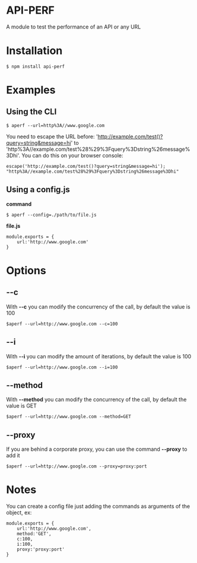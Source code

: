 # API-PERF

A module to test the performance of an API or any URL

Installation
=======

    $ npm install api-perf

Examples
=======

Using the CLI
-------
    $ aperf --url=http%3A//www.google.com

You need to escape the URL before: 'http://example.com/test()?query=string&message=hi' to 'http%3A//example.com/test%28%29%3Fquery%3Dstring%26message%3Dhi'. You can do this on your browser console:

    escape('http://example.com/test()?query=string&message=hi');
    "http%3A//example.com/test%28%29%3Fquery%3Dstring%26message%3Dhi"

Using a config.js
-------
**command**

    $ aperf --config=./path/to/file.js

**file.js**

    module.exports = {
	    url:'http://www.google.com'
    }

Options
======

--c
-------
With **--c** you can modify the concurrency of the call, by default the value is 100

    $aperf --url=http://www.google.com --c=100

--i
-------
With **--i** you can modify the amount of  iterations, by default the value is 100

    $aperf --url=http://www.google.com --i=100

--method
-------
With **--method** you can modify the concurrency of the call, by default the value is GET

    $aperf --url=http://www.google.com --method=GET

--proxy
-------
If you are behind a corporate proxy, you can use the command **--proxy** to add it

    $aperf --url=http://www.google.com --proxy=proxy:port

Notes
=======

You can create a config file just adding the commands as arguments of the object, ex:

    module.exports = {
	    url:'http://www.google.com',
	    method:'GET',
	    c:100,
	    i:100,
	    proxy:'proxy:port'
    }
